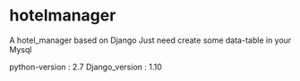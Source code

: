 # hotelmanager
A hotel_manager based on Django
Just need create some data-table in your Mysql

python-version :  2.7
Django_version :  1.10
